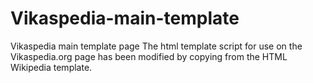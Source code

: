 # Vikaspedia-main-template
Vikaspedia main template page
The html template script for use on the Vikaspedia.org page has been modified by copying from the HTML Wikipedia template.
